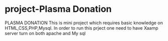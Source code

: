 # project-Plasma Donation
PLASMA DONATION
This is mini project which requires basic knowledge on HTML,CSS,PHP,Mysql.
In order to run this prject one need to have Xaamp server turn on both apache and My sql
